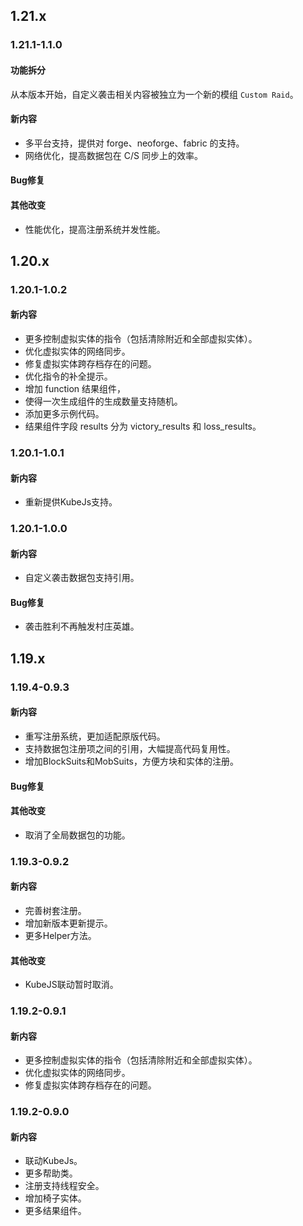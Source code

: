 ## 1.21.x
### 1.21.1-1.1.0
#### 功能拆分
从本版本开始，自定义袭击相关内容被独立为一个新的模组 `Custom Raid`。
#### 新内容
* 多平台支持，提供对 forge、neoforge、fabric 的支持。
* 网络优化，提高数据包在 C/S 同步上的效率。
#### Bug修复
#### 其他改变
* 性能优化，提高注册系统并发性能。
## 1.20.x
### 1.20.1-1.0.2
#### 新内容
* 更多控制虚拟实体的指令（包括清除附近和全部虚拟实体）。
* 优化虚拟实体的网络同步。
* 修复虚拟实体跨存档存在的问题。
* 优化指令的补全提示。
* 增加 function 结果组件，
* 使得一次生成组件的生成数量支持随机。
* 添加更多示例代码。
* 结果组件字段 results 分为 victory_results 和 loss_results。
### 1.20.1-1.0.1
#### 新内容
* 重新提供KubeJs支持。
### 1.20.1-1.0.0
#### 新内容
* 自定义袭击数据包支持引用。
#### Bug修复
* 袭击胜利不再触发村庄英雄。
## 1.19.x
### 1.19.4-0.9.3
#### 新内容
* 重写注册系统，更加适配原版代码。
* 支持数据包注册项之间的引用，大幅提高代码复用性。
* 增加BlockSuits和MobSuits，方便方块和实体的注册。
#### Bug修复
#### 其他改变
* 取消了全局数据包的功能。
### 1.19.3-0.9.2
#### 新内容
* 完善树套注册。
* 增加新版本更新提示。
* 更多Helper方法。
#### 其他改变
* KubeJS联动暂时取消。
### 1.19.2-0.9.1
#### 新内容
* 更多控制虚拟实体的指令（包括清除附近和全部虚拟实体）。
* 优化虚拟实体的网络同步。
* 修复虚拟实体跨存档存在的问题。
### 1.19.2-0.9.0
#### 新内容
* 联动KubeJs。
* 更多帮助类。
* 注册支持线程安全。
* 增加椅子实体。
* 更多结果组件。